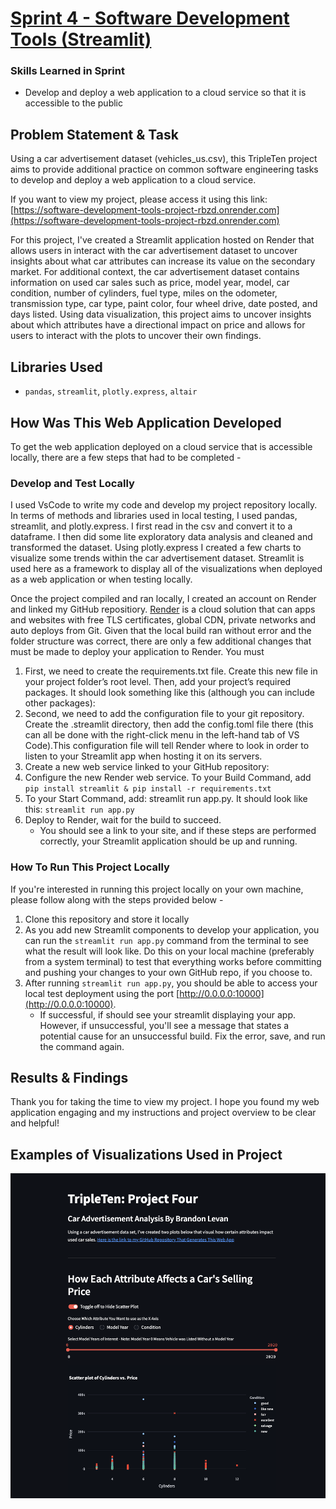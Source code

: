 # [Sprint 4 - Software Development Tools (Streamlit)](https://software-development-tools-project-rbzd.onrender.com)

### Skills Learned in Sprint 
- Develop and deploy a web application to a cloud service so that it is accessible to the public


## Problem Statement & Task
Using a car advertisement dataset (vehicles_us.csv), this TripleTen project aims to provide additional practice on common software engineering tasks to develop and deploy a web application to a cloud service.  

If you want to view my project, please access it using this link: [https://software-development-tools-project-rbzd.onrender.com](https://software-development-tools-project-rbzd.onrender.com)

For this project, I've created a Streamlit application hosted on Render that allows users in interact with the car advertisement dataset to uncover insights about what car attributes can increase its value on the secondary market. For additional context, the car advertisement dataset contains information on used car sales such as price, model year, model, car condition, number of cylinders, fuel type, miles on the odometer, transmission type, car type, paint color, four wheel drive, date posted, and days listed. Using data visualization, this project aims to uncover insights about which attributes have a directional impact on price and allows for users to interact with the plots to uncover their own findings. 

## Libraries Used
 - `pandas`, `streamlit`, `plotly.express`, `altair`

## How Was This Web Application Developed

To get the web application deployed on a cloud service that is accessible locally, there are a few steps that had to be completed - 

### Develop and Test Locally
I used VsCode to write my code and develop my project repository locally. In terms of methods and libraries used in local testing, I used pandas, streamlit, and plotly.express. I first read in the csv and convert it to a dataframe. I then did some lite exploratory data analysis and cleaned and transformed the dataset. Using plotly.express I created a few charts to visualize some trends within the car advertisement dataset. Streamlit is used here as a framework to display all of the visualizations when deployed as a web application or when testing locally. 

Once the project compiled and ran locally, I created an account on Render and linked my GitHub repositiory. [Render](https://render.com/) is a cloud solution that can apps and websites with free TLS certificates, global CDN, private networks and auto deploys from Git. Given that the local build ran without error and the folder structure was correct, there are only a few additional changes that must be made to deploy your application to Render. You must 
1. First, we need to create the requirements.txt file. Create this new file in your project folder’s root level. Then, add your project’s required packages. It should look something like this (although you can include other packages):
2. Second, we need to add the configuration file to your git repository. Create the .streamlit directory, then add the config.toml file there (this can all be done with the right-click menu in the left-hand tab of VS Code).This configuration file will tell Render where to look in order to listen to your Streamlit app when hosting it on its servers.
3. Create a new web service linked to your GitHub repository:
4. Configure the new Render web service. To your Build Command, add ```pip install streamlit & pip install -r requirements.txt```
5. To your Start Command, add: streamlit run app.py. It should look like this: ```streamlit run app.py```
6. Deploy to Render, wait for the build to succeed.
    - You should see a link to your site, and if these steps are performed correctly, your Streamlit application should be up and running. 

### How To Run This Project Locally

If you're interested in running this project locally on your own machine, please follow along with the steps provided below - 
1. Clone this repository and store it locally
2. As you add new Streamlit components to develop your application, you can run the ```streamlit run app.py``` command from the terminal to see what the result will look like. Do this on your local machine (preferably from a system terminal) to test that everything works before committing and pushing your changes to your own GitHub repo, if you choose to. 
3. After running ```streamlit run app.py```, you should be able to access your local test deployment using the port [http://0.0.0.0:10000](http://0.0.0.0:10000).
     - If successful, if should see your streamlit displaying your app. However, if unsuccessful, you'll see a message that states a potential cause for an unsuccessful build. Fix the error, save, and run the command again. 
  
## Results & Findings
Thank you for taking the time to view my project. I hope you found my web application engaging and my instructions and project overview to be clear and helpful!

## Examples of Visualizations Used in Project
![alt text](https://github.com/brandon-levan/TripleTen-Data-Science-Projects/blob/main/Sprint%2004%20-%20Software%20Development%20Tools%20(Streamlit)/Assets/image.png)
